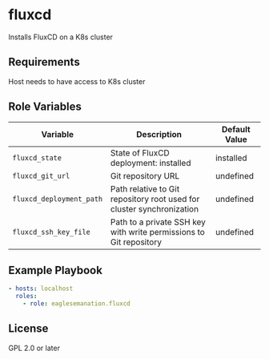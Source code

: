 # fluxcd

Installs FluxCD on a K8s cluster

## Requirements

Host needs to have access to K8s cluster

## Role Variables

| Variable                 | Description                                                           | Default Value |
| ------------------------ | --------------------------------------------------------------------- | ------------- |
| `fluxcd_state`           | State of FluxCD deployment: installed                                 | installed     |
| `fluxcd_git_url`         | Git repository URL                                                    | undefined     |
| `fluxcd_deployment_path` | Path relative to Git repository root used for cluster synchronization | undefined     |
| `fluxcd_ssh_key_file`    | Path to a private SSH key with write permissions to Git repository    | undefined     |

## Example Playbook

```yaml
- hosts: localhost
  roles:
    - role: eaglesemanation.fluxcd
```

## License

GPL 2.0 or later
